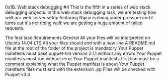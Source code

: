 0x1B. Web stack debugging #4
This is the fifth in a series of web stack debugging projects. In this web stack debugging task, we are testing how well our web server setup featuring Nginx is doing under pressure and it turns out it's not doing well: we are getting a huge amount of failed requests.

The first task
Requirements
General
All your files will be interpreted on Ubuntu 14.04 LTS
All your files should end with a new line
A README.md file at the root of the folder of the project is mandatory
Your Puppet manifests must pass puppet-lint version 2.1.1 without any errors
Your Puppet manifests must run without error
Your Puppet manifests first line must be a comment explaining what the Puppet manifest is about
Your Puppet manifests files must end with the extension .pp
Files will be checked with Puppet v3.4
